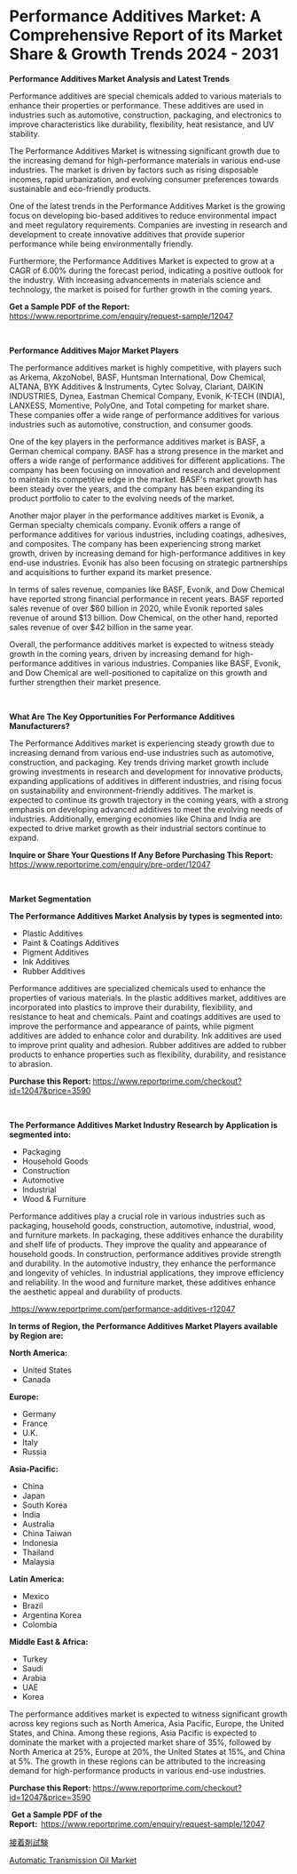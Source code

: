 <p><h1>Performance Additives Market: A Comprehensive Report of its Market Share & Growth Trends 2024 - 2031</h1></p><p><strong>Performance Additives Market Analysis and Latest Trends</strong></p>
<p><p>Performance additives are special chemicals added to various materials to enhance their properties or performance. These additives are used in industries such as automotive, construction, packaging, and electronics to improve characteristics like durability, flexibility, heat resistance, and UV stability.</p><p>The Performance Additives Market is witnessing significant growth due to the increasing demand for high-performance materials in various end-use industries. The market is driven by factors such as rising disposable incomes, rapid urbanization, and evolving consumer preferences towards sustainable and eco-friendly products.</p><p>One of the latest trends in the Performance Additives Market is the growing focus on developing bio-based additives to reduce environmental impact and meet regulatory requirements. Companies are investing in research and development to create innovative additives that provide superior performance while being environmentally friendly.</p><p>Furthermore, the Performance Additives Market is expected to grow at a CAGR of 6.00% during the forecast period, indicating a positive outlook for the industry. With increasing advancements in materials science and technology, the market is poised for further growth in the coming years.</p></p>
<p><strong>Get a Sample PDF of the Report:&nbsp;</strong> <a href="https://www.reportprime.com/enquiry/request-sample/12047">https://www.reportprime.com/enquiry/request-sample/12047</a></p>
<p>&nbsp;</p>
<p><strong>Performance Additives Major Market Players</strong></p>
<p><p>The performance additives market is highly competitive, with players such as Arkema, AkzoNobel, BASF, Huntsman International, Dow Chemical, ALTANA, BYK Additives & Instruments, Cytec Solvay, Clariant, DAIKIN INDUSTRIES, Dynea, Eastman Chemical Company, Evonik, K-TECH (INDIA), LANXESS, Momentive, PolyOne, and Total competing for market share. These companies offer a wide range of performance additives for various industries such as automotive, construction, and consumer goods.</p><p>One of the key players in the performance additives market is BASF, a German chemical company. BASF has a strong presence in the market and offers a wide range of performance additives for different applications. The company has been focusing on innovation and research and development to maintain its competitive edge in the market. BASF's market growth has been steady over the years, and the company has been expanding its product portfolio to cater to the evolving needs of the market.</p><p>Another major player in the performance additives market is Evonik, a German specialty chemicals company. Evonik offers a range of performance additives for various industries, including coatings, adhesives, and composites. The company has been experiencing strong market growth, driven by increasing demand for high-performance additives in key end-use industries. Evonik has also been focusing on strategic partnerships and acquisitions to further expand its market presence.</p><p>In terms of sales revenue, companies like BASF, Evonik, and Dow Chemical have reported strong financial performance in recent years. BASF reported sales revenue of over $60 billion in 2020, while Evonik reported sales revenue of around $13 billion. Dow Chemical, on the other hand, reported sales revenue of over $42 billion in the same year.</p><p>Overall, the performance additives market is expected to witness steady growth in the coming years, driven by increasing demand for high-performance additives in various industries. Companies like BASF, Evonik, and Dow Chemical are well-positioned to capitalize on this growth and further strengthen their market presence.</p></p>
<p>&nbsp;</p>
<p><strong>What Are The Key Opportunities For Performance Additives Manufacturers?</strong></p>
<p><p>The Performance Additives market is experiencing steady growth due to increasing demand from various end-use industries such as automotive, construction, and packaging. Key trends driving market growth include growing investments in research and development for innovative products, expanding applications of additives in different industries, and rising focus on sustainability and environment-friendly additives. The market is expected to continue its growth trajectory in the coming years, with a strong emphasis on developing advanced additives to meet the evolving needs of industries. Additionally, emerging economies like China and India are expected to drive market growth as their industrial sectors continue to expand.</p></p>
<p><strong>Inquire or Share Your Questions If Any Before Purchasing This Report:</strong> <a href="https://www.reportprime.com/enquiry/pre-order/12047">https://www.reportprime.com/enquiry/pre-order/12047</a></p>
<p>&nbsp;</p>
<p><strong>Market Segmentation</strong></p>
<p><strong>The Performance Additives Market Analysis by types is segmented into:</strong></p>
<p><ul><li>Plastic Additives</li><li>Paint & Coatings Additives</li><li>Pigment Additives</li><li>Ink Additives</li><li>Rubber Additives</li></ul></p>
<p><p>Performance additives are specialized chemicals used to enhance the properties of various materials. In the plastic additives market, additives are incorporated into plastics to improve their durability, flexibility, and resistance to heat and chemicals. Paint and coatings additives are used to improve the performance and appearance of paints, while pigment additives are added to enhance color and durability. Ink additives are used to improve print quality and adhesion. Rubber additives are added to rubber products to enhance properties such as flexibility, durability, and resistance to abrasion.</p></p>
<p><strong>Purchase this Report:&nbsp;</strong><a href="https://www.reportprime.com/checkout?id=12047&price=3590">https://www.reportprime.com/checkout?id=12047&price=3590</a></p>
<p>&nbsp;</p>
<p><strong>The Performance Additives Market Industry Research by Application is segmented into:</strong></p>
<p><ul><li>Packaging</li><li>Household Goods</li><li>Construction</li><li>Automotive</li><li>Industrial</li><li>Wood & Furniture</li></ul></p>
<p><p>Performance additives play a crucial role in various industries such as packaging, household goods, construction, automotive, industrial, wood, and furniture markets. In packaging, these additives enhance the durability and shelf life of products. They improve the quality and appearance of household goods. In construction, performance additives provide strength and durability. In the automotive industry, they enhance the performance and longevity of vehicles. In industrial applications, they improve efficiency and reliability. In the wood and furniture market, these additives enhance the aesthetic appeal and durability of products.</p></p>
<p><a href="https://www.reportprime.com/performance-additives-r12047">&nbsp;https://www.reportprime.com/performance-additives-r12047</a></p>
<p><strong>In terms of Region, the Performance Additives Market Players available by Region are:</strong></p>
<p>
    <p> <strong> North America: </strong>
        <ul>
            <li>United States</li>
            <li>Canada</li>
        </ul>
        </p> 
    <p> <strong> Europe: </strong>
        <ul>
            <li>Germany</li>
            <li>France</li>
            <li>U.K.</li>
            <li>Italy</li>
            <li>Russia</li>
        </ul>
        </p> 
    <p> <strong> Asia-Pacific: </strong>
        <ul>
            <li>China</li>
            <li>Japan</li>
            <li>South Korea</li>
            <li>India</li>
            <li>Australia</li>
            <li>China Taiwan</li>
            <li>Indonesia</li>
            <li>Thailand</li>
            <li>Malaysia</li>
        </ul>
        </p> 
    <p> <strong> Latin America: </strong>
        <ul>
            <li>Mexico</li>
            <li>Brazil</li>
            <li>Argentina Korea</li>
            <li>Colombia</li>
        </ul>
        </p> 
    <p> <strong> Middle East & Africa: </strong>
        <ul>
            <li>Turkey</li>
            <li>Saudi</li>
            <li>Arabia</li>
            <li>UAE</li>
            <li>Korea</li>
        </ul>
    </p>
    </p>
<p><p>The performance additives market is expected to witness significant growth across key regions such as North America, Asia Pacific, Europe, the United States, and China. Among these regions, Asia Pacific is expected to dominate the market with a projected market share of 35%, followed by North America at 25%, Europe at 20%, the United States at 15%, and China at 5%. The growth in these regions can be attributed to the increasing demand for high-performance products in various end-use industries.</p></p>
<p><strong>Purchase this Report: </strong><a href="https://www.reportprime.com/checkout?id=12047&price=3590">https://www.reportprime.com/checkout?id=12047&price=3590</a></p>
<p>&nbsp;<strong>Get a Sample PDF of the Report:&nbsp;&nbsp;</strong><a href="https://www.reportprime.com/enquiry/request-sample/12047">https://www.reportprime.com/enquiry/request-sample/12047</a></p>
<p><strong></strong></p>
<p><p><a href="https://medium.com/@akio198300/%E6%8E%A5%E7%9D%80%E5%89%A4%E3%83%86%E3%82%B9%E3%83%88%E3%81%AE%E5%B8%82%E5%A0%B4%E8%A6%8F%E6%A8%A1-cagr-%E3%83%88%E3%83%AC%E3%83%B3%E3%83%89-2024-2030-4bfc5adda892">接着剤試験</a></p><p><a href="https://issuu.com/reportprime-2/docs/automatic-transmission-oil-market-size-2030.pptx">Automatic Transmission Oil Market</a></p></p>
